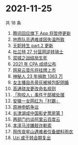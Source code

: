 # 2021-11-25

共 18 条

<!-- BEGIN -->
<!-- 最后更新时间 Thu Nov 25 2021 03:11:09 GMT+0800 (China Standard Time) -->

1. [腾讯回应旗下 App 将暂停更新](https://www.zhihu.com/search?q=腾讯)
1. [地质队员遇难或因失温所致](https://www.zhihu.com/search?q=地质队员)
1. [无职转生 part.2 更新](https://www.zhihu.com/search?q=无职转生)
1. [杜兰特 27 分篮网逆转骑士](https://www.zhihu.com/search?q=篮网)
1. [双城之战结局生死](https://www.zhihu.com/search?q=双城之战)
1. [2021 年 CPA 成绩公布](https://www.zhihu.com/search?q=CPA成绩)
1. [网易云音乐将挂牌上市](https://www.zhihu.com/search?q=网易云音乐)
1. [神秘人 23 年捐款 1363 万](https://www.zhihu.com/search?q=神秘人捐款)
1. [女主播自杀骨灰被掉包配阴婚](https://www.zhihu.com/search?q=女主播自杀)
1. [高通骁龙更改命名规则](https://www.zhihu.com/search?q=高通骁龙)
1. [「狗咬人」事件干部被处理](https://www.zhihu.com/search?q=狗咬人)
1. [安徽一女网红为「村霸」](https://www.zhihu.com/search?q=村霸女网红)
1. [原神申鹤争议](https://www.zhihu.com/search?q=原神)
1. [长津湖成中国影史票房第 1](https://www.zhihu.com/search?q=长津湖)
1. [两部门约谈阿里云百度云](https://www.zhihu.com/search?q=工信部约谈)
1. [本泽马涉嫌敲诈勒索](https://www.zhihu.com/search?q=本泽马)
1. [网传哀牢山遇难者仅备塑料雨衣](https://www.zhihu.com/search?q=云南哀牢山)
1. [Uzi 或于转会期复出](https://www.zhihu.com/search?q=uzi)

<!-- END -->
